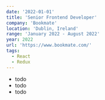 ```yaml
---
date: '2022-01-01'
title: 'Senior Frontend Developer'
company: 'Bookmate'
location: 'Dublin, Ireland'
range: 'January 2022 - August 2022'
year: 2022
url: 'https://www.bookmate.com/'
tags:
  - React
  - Redux
---
```


- todo
- todo
- todo
